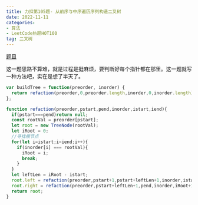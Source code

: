 ```yaml
---
title: 力扣第105题- 从前序与中序遍历序列构造二叉树
date: 2022-11-11
categories: 
- 算法
- LeetCode热题HOT100
tag: 二叉树
---
```


[题目](https://leetcode.cn/problems/construct-binary-tree-from-preorder-and-inorder-traversal/)

这一题思路不算难，就是过程是挺麻烦，要判断好每个指针都在那里。这一题就写一种方法吧，实在是想了半天了。
```js
var buildTree = function(preorder, inorder) {
  return refaction(preorder,0,preorder.length,inorder,0,inorder.length);
};

function refaction(preorder,pstart,pend,inorder,istart,iend){
  if(pstart===pend)return null;
  const rootVal = preorder[pstart];
  let root = new TreeNode(rootVal);
  let iRoot = 0;
  //寻找根节点
  for(let i=istart;i<iend;i++){
    if(inorder[i] === rootVal){
      iRoot = i;
      break;
    }
  }
  let leftLen = iRoot - istart;
  root.left = refaction(preorder,pstart+1,pstart+leftLen+1,inorder,istart,iRoot);
  root.right = refaction(preorder,pstart+leftLen+1,pend,inorder,iRoot+1,iend);
  return root;
}
```